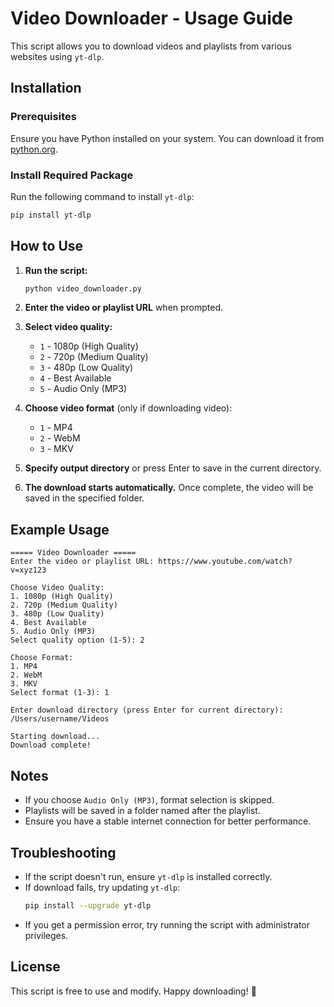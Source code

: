 # Video Downloader - Usage Guide

This script allows you to download videos and playlists from various websites using `yt-dlp`.

## Installation

### Prerequisites
Ensure you have Python installed on your system. You can download it from [python.org](https://www.python.org/).

### Install Required Package
Run the following command to install `yt-dlp`:
```sh
pip install yt-dlp
```

## How to Use

1. **Run the script:**
   ```sh
   python video_downloader.py
   ```

2. **Enter the video or playlist URL** when prompted.

3. **Select video quality:**
   - `1` - 1080p (High Quality)
   - `2` - 720p (Medium Quality)
   - `3` - 480p (Low Quality)
   - `4` - Best Available
   - `5` - Audio Only (MP3)

4. **Choose video format** (only if downloading video):
   - `1` - MP4
   - `2` - WebM
   - `3` - MKV

5. **Specify output directory** or press Enter to save in the current directory.

6. **The download starts automatically.** Once complete, the video will be saved in the specified folder.

## Example Usage

```
===== Video Downloader =====
Enter the video or playlist URL: https://www.youtube.com/watch?v=xyz123

Choose Video Quality:
1. 1080p (High Quality)
2. 720p (Medium Quality)
3. 480p (Low Quality)
4. Best Available
5. Audio Only (MP3)
Select quality option (1-5): 2

Choose Format:
1. MP4
2. WebM
3. MKV
Select format (1-3): 1

Enter download directory (press Enter for current directory): /Users/username/Videos

Starting download...
Download complete!
```

## Notes
- If you choose `Audio Only (MP3)`, format selection is skipped.
- Playlists will be saved in a folder named after the playlist.
- Ensure you have a stable internet connection for better performance.

## Troubleshooting
- If the script doesn't run, ensure `yt-dlp` is installed correctly.
- If download fails, try updating `yt-dlp`:
  ```sh
  pip install --upgrade yt-dlp
  ```
- If you get a permission error, try running the script with administrator privileges.

## License
This script is free to use and modify. Happy downloading! 🚀

